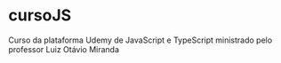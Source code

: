 # cursoJS
 Curso da plataforma Udemy de JavaScript e TypeScript ministrado pelo professor Luiz Otávio Miranda
